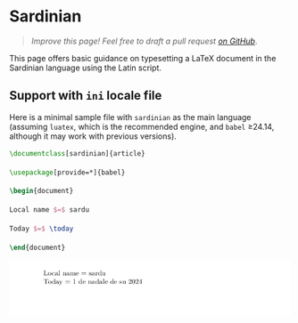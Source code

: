 # Sardinian

<blockquote>
  <p><em>Improve this page! Feel free to draft a pull request <a href="https://github.com/latex3/babel/tree/docs/docs">on GitHub</a></em>.</p>
</blockquote>

This page offers basic guidance on typesetting a LaTeX document in the
Sardinian language using the Latin script.

## Support with `ini` locale file

Here is a minimal sample file with `sardinian` as the main language
(assuming `luatex`, which is the recommended engine, and `babel` ≥24.14,
although it may work with previous versions).

```tex
\documentclass[sardinian]{article}

\usepackage[provide=*]{babel}

\begin{document}

Local name $=$ sardu

Today $=$ \today

\end{document}
```

![](../media/locale-sardinian.png)
